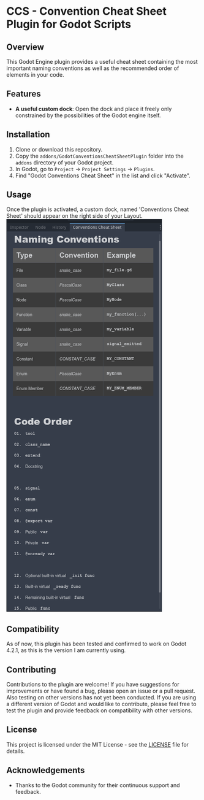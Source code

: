 # CCS - Convention Cheat Sheet Plugin for Godot Scripts

## Overview
This Godot Engine plugin provides a useful cheat sheet containing the most important naming conventions as well as the recommended order of elements in your code.

## Features
- **A useful custom dock**: Open the dock and place it freely only constrained by the possibilities of the Godot engine itself.

## Installation
1. Clone or download this repository.
2. Copy the `addons/GodotConventionsCheatSheetPlugin` folder into the `addons` directory of your Godot project.
3. In Godot, go to `Project` -> `Project Settings` -> `Plugins`.
4. Find "Godot Conventions Cheat Sheet" in the list and click "Activate".

## Usage
Once the plugin is activated, a custom dock, named 'Conventions Cheat Sheet' should appear on the right side of your Layout.
![Alt Text](screenshots/ccs.png "The Conventions Cheat Sheet Dock")

## Compatibility
As of now, this plugin has been tested and confirmed to work on Godot 4.2.1, as this is the version I am currently using.

## Contributing
Contributions to the plugin are welcome! If you have suggestions for improvements or have found a bug, please open an issue or a pull request. Also testing on other versions has not yet been conducted. If you are using a different version of Godot and would like to contribute, please feel free to test the plugin and provide feedback on compatibility with other versions.

## License
This project is licensed under the MIT License - see the [LICENSE](LICENSE) file for details.

## Acknowledgements
- Thanks to the Godot community for their continuous support and feedback.
